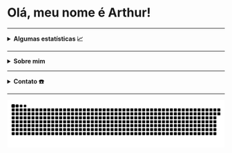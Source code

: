 # Olá, meu nome é Arthur!

---

<details> 
    <summary> <b> Algumas estatísticas 📈 </b> </summary>
        <p align="left">
            <a href="https://github.com/anuraghazra/github-readme-stats">
                <img height="160em" src="https://github-readme-stats.vercel.app/api/top-langs/?username=ArthurFariaPeixoto&layout=compact&theme=synthwave">
                <img height="160em" src="https://github-readme-stats.vercel.app/api?username=ArthurFariaPeixoto&show_icons=true&theme=synthwave">
            </a>
        </p>
</details>

---

<details> 
    <summary> <b> Sobre mim </b> </summary>
        <li>🎓 Graduando em Engenharia de Software na <a href = https://www.ufg.br/> <b>Universidade Federal de Goiás</b></a>. </li>
        <li>🎯 Interesses: Java, HTML, JavaScript. </li>
        <li>🎮 Fã de jogos e animes em geral. </li>
</details>

---

<details>
    <summary> <b> Contato ☎️ </b> </summary> 
        <li> <a href="mailto:arthurfpeixoto@gmail.com">
                <img src="https://img.shields.io/badge/gmail-D14836?&style=for-the-badge&logo=gmail&logoColor=white&link=mailto:arthurfpeixoto@gmail.com">
             </a> 
        </li>
        <li> <a href="https://www.instagram.com/arthur_fariap/">
                <img src="https://img.shields.io/badge/-Instagram-%23E4405F?style=for-the-badge&logo=instagram&logoColor=white">
             </a>
        </li>
</details>

---

![Snake animation](https://github.com/ArthurFariaPeixoto/ArthurFariaPeixoto/blob/output/github-contribution-grid-snake.svg)

